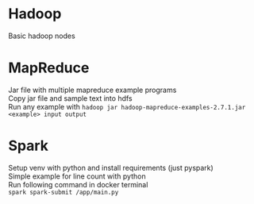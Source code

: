 # Hadoop
Basic hadoop nodes 

# MapReduce
Jar file with multiple mapreduce example programs \
Copy jar file and sample text into hdfs \
Run any example with `hadoop jar hadoop-mapreduce-examples-2.7.1.jar <example> input output`

# Spark
Setup venv with python and install requirements (just pyspark) \
Simple example for line count with python \
Run following command in docker terminal \
`spark spark-submit /app/main.py`
